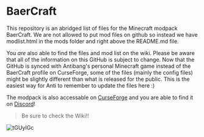 # BaerCraft
This repository is an abridged list of files for the Minecraft modpack BaerCraft. 
We are not allowed to put mod files on github so instead we have modlist.html in the mods folder and right above the README.md file. 

You *are* also able to find the files and mod list on the wiki. Please be aware that all of the information on this GitHub is subject to change. Now that the GitHub is synced with Antibang's personal Minecraft game instead of the BaerCraft profile on CurseForge, some of the files (mainly the config files) might be slightly different than what is released for the public. This is the easiest way for Anti to remember to update the files here :)

The modpack is also accessable on [CurseForge](https://www.curseforge.com/minecraft/modpacks/baercraft) and you are able to find it on [Discord](https://discord.gg/CKbbFyzrd9)!

> Be sure to check the Wiki!!

![tGUyIGc](https://user-images.githubusercontent.com/96709522/162312456-583915b5-aadb-4c98-8e2b-1099b57c1237.png)
